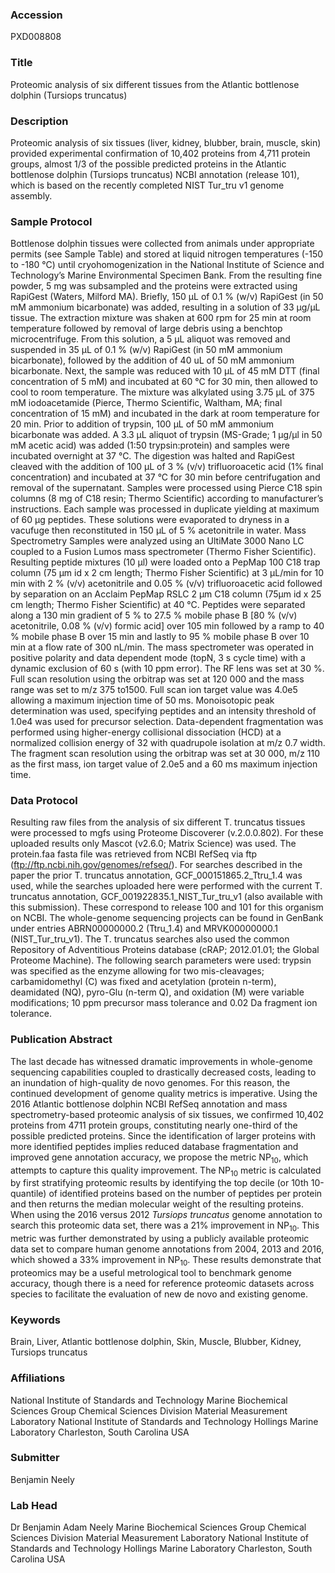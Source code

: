 ### Accession
PXD008808

### Title
Proteomic analysis of six different tissues from the Atlantic bottlenose dolphin (Tursiops truncatus)

### Description
Proteomic analysis of six tissues (liver, kidney, blubber, brain, muscle, skin) provided experimental confirmation of 10,402 proteins from 4,711 protein groups, almost 1/3 of the possible predicted proteins in the Atlantic bottlenose dolphin (Tursiops truncatus) NCBI annotation (release 101), which is based on the recently completed NIST Tur_tru v1 genome assembly.

### Sample Protocol
Bottlenose dolphin tissues were collected from animals under appropriate permits (see Sample Table) and stored at liquid nitrogen temperatures (-150 to -180 °C) until cryohomogenization in the National Institute of Science and Technology’s Marine Environmental Specimen Bank. From the resulting fine powder, 5 mg was subsampled and the proteins were extracted using RapiGest (Waters, Milford MA). Briefly, 150 µL of 0.1 % (w/v) RapiGest (in 50 mM ammonium bicarbonate) was added, resulting in a solution of 33 µg/µL tissue. The extraction mixture was shaken at 600 rpm for 25 min at room temperature followed by removal of large debris using a benchtop microcentrifuge. From this solution, a 5 µL aliquot was removed and suspended in 35 µL of 0.1 % (w/v) RapiGest (in 50 mM ammonium bicarbonate), followed by the addition of 40 uL of 50 mM ammonium bicarbonate. Next, the sample was reduced with 10 µL of 45 mM DTT (final concentration of 5 mM) and incubated at 60 °C for 30 min, then allowed to cool to room temperature. The mixture was alkylated using 3.75 µL of 375 mM iodoacetamide (Pierce, Thermo Scientific, Waltham, MA; final concentration of 15 mM) and incubated in the dark at room temperature for 20 min. Prior to addition of trypsin, 100 µL of 50 mM ammonium bicarbonate was added. A 3.3 µL aliquot of trypsin (MS-Grade; 1 µg/µl in 50 mM acetic acid) was added (1:50 trypsin:protein) and samples were incubated overnight at 37 °C. The digestion was halted and RapiGest cleaved with the addition of 100 µL of 3 % (v/v) trifluoroacetic acid (1% final concentration) and incubated at 37 °C for 30 min before centrifugation and removal of the supernatant. Samples were processed using Pierce C18 spin columns (8 mg of C18 resin; Thermo Scientific) according to manufacturer’s instructions. Each sample was processed in duplicate yielding at maximum of 60 µg peptides. These solutions were evaporated to dryness in a vacufuge then reconstituted in 150 µL of 5 % acetonitrile in water.  Mass Spectrometry Samples were analyzed using an UltiMate 3000 Nano LC coupled to a Fusion Lumos mass spectrometer (Thermo Fisher Scientific). Resulting peptide mixtures (10 µl) were loaded onto a PepMap 100 C18 trap column (75 µm id x 2 cm length; Thermo Fisher Scientific) at 3 µL/min for 10 min with 2 % (v/v) acetonitrile and 0.05 % (v/v) trifluoroacetic acid followed by separation on an Acclaim PepMap RSLC 2 µm C18 column (75µm id x 25 cm length; Thermo Fisher Scientific) at 40 °C. Peptides were separated along a 130 min gradient of 5 % to 27.5 % mobile phase B [80 % (v/v) acetonitrile, 0.08 % (v/v) formic acid] over 105 min followed by a ramp to 40 % mobile phase B over 15 min and lastly to 95 % mobile phase B over 10 min at a flow rate of 300 nL/min. The mass spectrometer was operated in positive polarity and data dependent mode (topN, 3 s cycle time) with a dynamic exclusion of 60 s (with 10 ppm error). The RF lens was set at 30 %. Full scan resolution using the orbitrap was set at 120 000 and the mass range was set to m/z 375 to1500. Full scan ion target value was 4.0e5 allowing a maximum injection time of 50 ms. Monoisotopic peak determination was used, specifying peptides and an intensity threshold of 1.0e4 was used for precursor selection. Data-dependent fragmentation was performed using higher-energy collisional dissociation (HCD) at a normalized collision energy of 32 with quadrupole isolation at m/z 0.7 width. The fragment scan resolution using the orbitrap was set at 30 000, m/z 110 as the first mass, ion target value of 2.0e5 and a 60 ms maximum injection time.

### Data Protocol
Resulting raw files from the analysis of six different T. truncatus tissues were processed to mgfs using Proteome Discoverer (v.2.0.0.802). For these uploaded results only Mascot (v2.6.0; Matrix Science) was used. The protein.faa fasta file was retrieved from NCBI RefSeq via ftp (ftp://ftp.ncbi.nih.gov/genomes/refseq/). For searches described in the paper the prior T. truncatus annotation, GCF_000151865.2_Ttru_1.4 was used, while the searches uploaded here were performed with the current T. truncatus annotation, GCF_001922835.1_NIST_Tur_tru_v1 (also available with this submission). These correspond to release 100 and 101 for this organism on NCBI. The whole-genome sequencing projects can be found in GenBank under entries ABRN00000000.2 (Ttru_1.4) and MRVK00000000.1 (NIST_Tur_tru_v1). The T. truncatus searches also used the common Repository of Adventitious Proteins database (cRAP; 2012.01.01; the Global Proteome Machine). The following search parameters were used: trypsin was specified as the enzyme allowing for two mis-cleavages; carbamidomethyl (C) was fixed and acetylation (protein n-term), deamidated (NQ), pyro-Glu (n-term Q), and oxidation (M) were variable modifications; 10 ppm precursor mass tolerance and 0.02 Da fragment ion tolerance.

### Publication Abstract
The last decade has witnessed dramatic improvements in whole-genome sequencing capabilities coupled to drastically decreased costs, leading to an inundation of high-quality de novo genomes. For this reason, the continued development of genome quality metrics is imperative. Using the 2016 Atlantic bottlenose dolphin NCBI RefSeq annotation and mass spectrometry-based proteomic analysis of six tissues, we confirmed 10,402 proteins from 4711 protein groups, constituting nearly one-third of the possible predicted proteins. Since the identification of larger proteins with more identified peptides implies reduced database fragmentation and improved gene annotation accuracy, we propose the metric NP<sub>10</sub>, which attempts to capture this quality improvement. The NP<sub>10</sub> metric is calculated by first stratifying proteomic results by identifying the top decile (or 10th 10-quantile) of identified proteins based on the number of peptides per protein and then returns the median molecular weight of the resulting proteins. When using the 2016 versus 2012 <i>Tursiops truncatus</i> genome annotation to search this proteomic data set, there was a 21% improvement in NP<sub>10</sub>. This metric was further demonstrated by using a publicly available proteomic data set to compare human genome annotations from 2004, 2013 and 2016, which showed a 33% improvement in NP<sub>10</sub>. These results demonstrate that proteomics may be a useful metrological tool to benchmark genome accuracy, though there is a need for reference proteomic datasets across species to facilitate the evaluation of new de novo and existing genome.

### Keywords
Brain, Liver, Atlantic bottlenose dolphin, Skin, Muscle, Blubber, Kidney, Tursiops truncatus

### Affiliations
National Institute of Standards and Technology
Marine Biochemical Sciences Group Chemical Sciences Division Material Measurement Laboratory National Institute of Standards and Technology Hollings Marine Laboratory Charleston, South Carolina USA

### Submitter
Benjamin Neely

### Lab Head
Dr Benjamin Adam Neely
Marine Biochemical Sciences Group Chemical Sciences Division Material Measurement Laboratory National Institute of Standards and Technology Hollings Marine Laboratory Charleston, South Carolina USA


